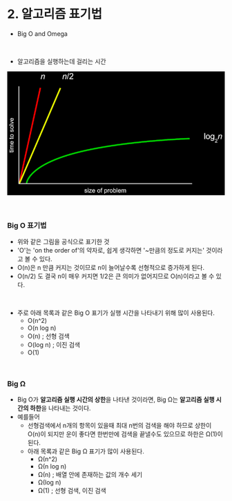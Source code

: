 # 2. 알고리즘 표기법

- Big O and Omega

<br/>

- 알고리즘을 실행하는데 걸리는 시간

![](./img/running_time.png)



<br/>

### Big O 표기법

- 위와 같은 그림을 공식으로 표기한 것
- 'O'는 'on the order of'의 약자로, 쉽게 생각하면 '~만큼의 정도로 커지는' 것이라고 볼 수 있다.
- O(n)은 n 만큼 커지는 것이므로 n이 늘어날수록 선형적으로 증가하게 된다.
- O(n/2) 도 결국 n이 매우 커지면 1/2은 큰 의미가 없어지므로 O(n)이라고 볼 수 있다.

<br/>

- 주로 아래 목록과 같은 Big O 표기가 실행 시간을 나타내기 위해 많이 사용된다.
  - O(n^2)
  - O(n log n)
  - O(n) ; 선형 검색
  - O(log n) ; 이진 검색
  - O(1)



<br/>

### Big Ω

- Big O가 **알고리즘 실행 시간의 상한**을 나타낸 것이라면, Big Ω는 **알고리즘 실행 시간의 하한**을 나타내는 것이다.
- 예를들어
  - 선형검색에서 n개의 항목이 있을때 최대 n번의 검색을 해야 하므로 상한이 O(n)이 되지만 운이 좋다면 한번만에 검색을 끝낼수도 있으므로 하한은 Ω(1)이 된다.
  - 아래 목록과 같은 Big Ω 표기가 많이 사용된다.
    - Ω(n^2)
    - Ω(n log n)
    - Ω(n) ; 배열 안에 존재하는 값의 개수 세기
    - Ω(log n)
    - Ω(1) ; 선형 검색, 이진 검색



<br/><br/>